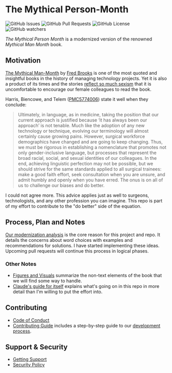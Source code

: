 # The Mythical Person-Month

![GitHub Issues](https://img.shields.io/github/issues/chicks-net/mythical_person_month)
![GitHub Pull Requests](https://img.shields.io/github/issues-pr/chicks-net/mythical_person_month)
![GitHub License](https://img.shields.io/github/license/chicks-net/mythical_person_month)
![GitHub watchers](https://img.shields.io/github/watchers/chicks-net/mythical_person_month)

_The Mythical Person Month_ is a modernized version of the
renowned _Mythical Man Month_ book.

## Motivation

[The Mythical Man-Month](https://en.wikipedia.org/wiki/The_Mythical_Man-Month)
by [Fred Brooks](https://en.wikipedia.org/wiki/Fred_Brooks)
is one of the most quoted and insightful books in the history of managing
technology projects.  Yet it is also a product of its times and the stories
[reflect so much sexism](https://psychsafety.com/psychological-safety-66-the-mythical-man-month/)
that it is uncomfortable to encourage our female colleagues to read the book.

Harris, Biencowe, and Telem
([PMC5774006](https://pmc.ncbi.nlm.nih.gov/articles/PMC5774006/))
state it well when they conclude:

> Ultimately, in language, as in medicine, taking the position that our current approach is
> justified because ‘it has always been our approach’ is not tenable. Much like the adoption of
> any new technology or technique, evolving our terminology will almost certainly cause
> growing pains. However, surgical workforce demographics have changed and are going to
> keep changing. Thus, we must be rigorous in establishing a nomenclature that promotes not
> only gender-inclusive language, but processes that represent the broad racial, social, and
> sexual identities of our colleagues. In the end, achieving linguistic perfection may not be
> possible, but we should strive for the same standards applied to all surgical trainees: make a
> good faith effort, seek consultation when you are unsure, and admit humbly and openly
> when you have erred. The onus is on all of us to challenge our biases and do better.

I could not agree more.  This advice applies just as well to surgeons,
technologists, and any other profession you can imagine.  This repo is
part of my effort to contribute to the "do better" side of the equation.

## Process, Plan and Notes

[Our modernization analysis](Modernization_Analysis.md) is the core reason for
this project and repo.  It details the concerns about word choices with
examples and recommendations for solutions.  I have started implementing these
ideas.  Upcoming pull requests will continue this process in logical phases.

### Other Notes

- [Figures and Visuals](Figures_and_Visuals.md) summarize the non-text
  elements of the book that we will find some way to handle.
- [Claude's guide for itself](CLAUDE.md) explains what's going on in this
  repo in more detail than I'm willing to put the effort into.

## Contributing

- [Code of Conduct](.github/CODE_OF_CONDUCT.md)
- [Contributing Guide](.github/CONTRIBUTING.md) includes a step-by-step guide to our
  [development process](.github/CONTRIBUTING.md#development-process).

## Support & Security

- [Getting Support](.github/SUPPORT.md)
- [Security Policy](.github/SECURITY.md)
